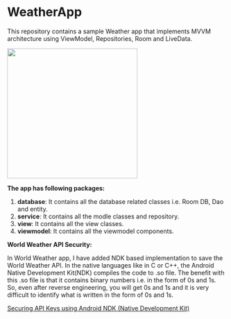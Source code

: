# WeatherApp

This repository contains a sample Weather app that implements MVVM architecture using ViewModel, Repositories, Room and LiveData.

<img src="https://github.com/kk-amit/WeatherApp/blob/development/screenshot/app.gif.gif" width="300">

**The app has following packages:**

1. **database**: It contains all the database related classes i.e. Room DB, Dao and entity.
2. **service**: It contains all the modle classes and repository.
3. **view**: It contains all the view classes.
3. **viewmodel**: It contains all the viewmodel components.

**World Weather API Security:**

In World Weather app, I have added NDK based implementation to save the World Weather API.  In the native languages like in C or C++, the Android Native Development Kit(NDK) compiles the code to .so file. The benefit with this .so file is that it contains binary numbers i.e. in the form of 0s and 1s. So, even after reverse engineering, you will get 0s and 1s and it is very difficult to identify what is written in the form of 0s and 1s.

[Securing API Keys using Android NDK (Native Development Kit)](https://blog.mindorks.com/securing-api-keys-using-android-ndk)